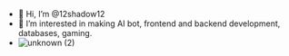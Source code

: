 - 👋 Hi, I’m @12shadow12
- 👀 I’m interested in making AI bot, frontend and backend development, databases, gaming.
- ![unknown (2)](https://user-images.githubusercontent.com/92476689/196064633-d8710b21-bb59-4c93-a28c-c874504cf4c2.png)
